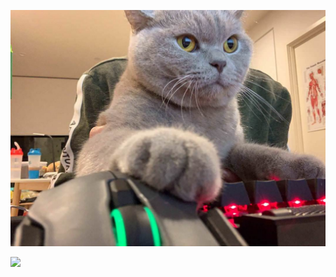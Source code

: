 ![Название изображения](1668774304_damion-club-p-kotik-programmist-instagram-1.jpg)

[![](https://github-readme-stats.vercel.app/api?username=ilugovoy)](https://github.com/ilugovoy/github-readme-stats)
